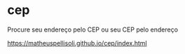 # cep
Procure seu endereço pelo CEP ou seu CEP pelo endereço

https://matheuspellisoli.github.io/cep/index.html
